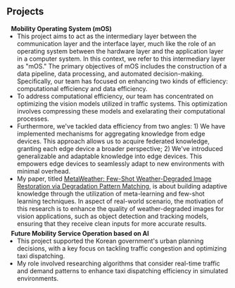 ## Projects

<h4 style="margin:0 10px 0;">Mobility Operating System (mOS)</h4>

<ul style="margin:0 0 5px;">
  <li><autocolor>
  This project aims to act as the intermediary layer between the communication layer and the interface layer, much like the role of an operating system between the hardware layer and the application layer in a computer system. In this context, we refer to this intermediary layer as "mOS." The primary objectives of mOS includes the construction of a data pipeline, data processing, and automated decision-making. Specifically, our team has focused on enhancing two kinds of efficiency: computational efficiency and data efficiency.</autocolor></li>  

<li><autocolor>
To address computational efficiency, our team has concentrated on optimizing the vision models utilized in traffic systems. This optimization involves compressing these models and exelarating their computational processes.</autocolor></li>  

<li><autocolor>
Furthermore, we've tackled data efficiency from two angles: 1) We have implemented mechanisms for aggregating knowledge from edge devices. This approach allows us to acquire federated knowledge, granting each edge device a broader perspective; 2) We've introduced generalizable and adaptable knowledge into edge devices. This empowers edge devices to seamlessly adapt to new environments with minimal overhead.</autocolor></li>  

<li><autocolor>
My paper, titled <a href="https://arxiv.org/pdf/2308.14334.pdf">MetaWeather: Few-Shot Weather-Degraded Image Restoration via Degradation Pattern Matching</a>, is about building adaptive knowledge through the utilization of meta-learning and few-shot learning techniques. In aspect of real-world scenario, the motivation of this research is to enhance the quality of weather-degraded images for vision applications, such as object detection and tracking models, ensuring that they receive clean inputs for more accurate results.</autocolor></li>  
</ul>

  



<h4 style="margin:0 10px 0;">Future Mobility Service Operation based on AI</h4>

<ul style="margin:0 0 5px;">
  <li><autocolor>
  This project supported the Korean government's urban planning decisions, with a key focus on tackling traffic congestion and optimizing taxi dispatching.
  </autocolor></li>  

  <li><autocolor>
  My role involved researching algorithms that consider real-time traffic and demand patterns to enhance taxi dispatching efficiency in simulated environments.
  </autocolor></li>  
  
</ul>

